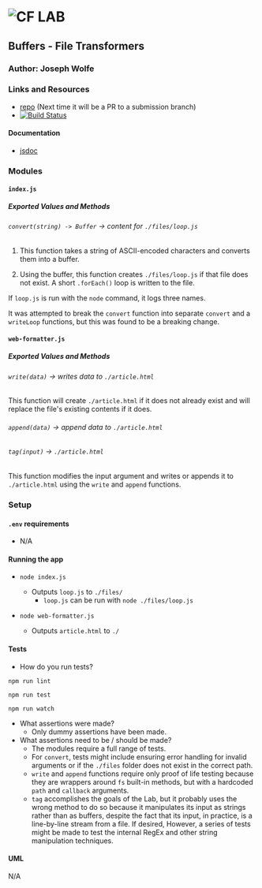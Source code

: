 ![CF](http://i.imgur.com/7v5ASc8.png) LAB
=================================================

## Buffers - File Transformers

### Author: Joseph Wolfe

### Links and Resources
* [repo](https://github.com/charmedsatyr-401-advanced-javascript/lab-04) (Next time it will be a PR to a submission branch)
* [![Build Status](https://travis-ci.org/charmedsatyr-401-advanced-javascript/lab-04.svg?branch=master)](https://travis-ci.org/charmedsatyr-401-advanced-javascript/lab-04)

#### Documentation
* [jsdoc](./docs/)

### Modules
#### `index.js`
##### Exported Values and Methods
###### `convert(string) -> Buffer` -> content for `./files/loop.js`
1. This function takes a string of ASCII-encoded characters and converts them into a buffer.

2. Using the buffer, this function creates `./files/loop.js` if that file does not exist. A short `.forEach()` loop is written to the file.

If `loop.js` is run with the `node` command, it logs three names.

It was attempted to break the `convert` function into separate `convert` and a `writeLoop` functions, but this was found to be a breaking change.

#### `web-formatter.js`
##### Exported Values and Methods
###### `write(data)` -> writes data to `./article.html`
This function will create `./article.html` if it does not already exist and will replace the file's existing contents if it does.

###### `append(data)` -> append data to `./article.html`

###### `tag(input)` -> `./article.html`
This function modifies the input argument and writes or appends it to `./article.html` using the `write` and `append` functions.

### Setup
#### `.env` requirements
* N/A

#### Running the app
* `node index.js`
  * Outputs `loop.js` to `./files/`
    * `loop.js` can be run with `node ./files/loop.js`

* `node web-formatter.js`
  * Outputs `article.html` to `./`
  
#### Tests
* How do you run tests?

`npm run lint`

`npm run test`

`npm run watch`
* What assertions were made?
  * Only dummy assertions have been made.
* What assertions need to be / should be made?
  * The modules require a full range of tests. 
  * For `convert`, tests might include ensuring error handling for invalid arguments or if the `./files` folder does not exist in the correct path.
  * `write` and `append` functions require only proof of life testing because they are wrappers around `fs` built-in methods, but with a hardcoded `path` and `callback` arguments.
  * `tag` accomplishes the goals of the Lab, but it probably uses the wrong method to do so because it manipulates its input as strings rather than as buffers, despite the fact that its input, in practice, is a line-by-line stream from a file. If desired, However, a series of tests might be made to test the internal RegEx and other string manipulation techniques.

#### UML
N/A
